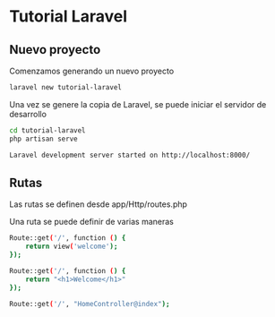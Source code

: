 # Tutorial Laravel

## Nuevo proyecto

Comenzamos generando un nuevo proyecto

```bash
laravel new tutorial-laravel
```

Una vez se genere la copia de Laravel, se puede iniciar el servidor de desarrollo

```bash
cd tutorial-laravel
php artisan serve
```

```bash
Laravel development server started on http://localhost:8000/
```

## Rutas

Las rutas se definen desde app/Http/routes.php

Una ruta se puede definir de varias maneras

```bash
Route::get('/', function () {
    return view('welcome');
});
```

```bash
Route::get('/', function () {
    return "<h1>Welcome</h1>"
});
```

```bash
Route::get('/', "HomeController@index");
```


